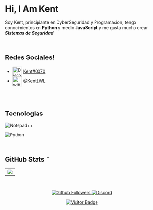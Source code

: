 # Hi, I Am Kent

Soy Kent, principiante en CyberSeguridad y Programacion, tengo conocimientos en **Python** y medio **JavaScript** y me gusta mucho crear ***Sistemas de Seguridad***

<br />

   ## Redes Sociales!
   - <img src="https://simpleicons.org/icons/discord.svg" alt="Discord" width="32" align="center">  [Kent#0070](https://discord.gg/kSXER4Bj2d)
   - <img src="https://simpleicons.org/icons/twitter.svg" alt="Twitter" width="32" align="center">  [@KentLWL](https://twitter.com/KentLWL)
   <br />
   
  
   <br />
   
   ## Tecnologias

![Notepad++](https://img.shields.io/static/v1?label=Notepad++&message=Editor%20Favorito.%20&style=for-the-badge&color=1e88e5&logo=Notepad++)

![Python](https://img.shields.io/static/v1?label=Python&message=Lenguaje%20de%20ProgramaciÃ³n%20hasta%20el%20momento%20favorito.%20&style=for-the-badge&color=F7DF1E&logo=Python)


<br />

## GitHub Stats ¨

<table>
  <tr>
    <td align="center" style="padding=0;width=50%;">
      <img align="center" style="padding=0;" src="https://github-readme-stats.vercel.app/api/?username=hashesterminal&show_icons=true&title_color=4F8CC9&text_color=9f9f9f&theme=react&hide_border=true&hide_title=true&count_private=true" />
    </td>
  </tr>
</table>

<br />



<p align="center">
  <a href="https://github.com/KentMGR">
    <img alt="Github Followers" src="https://img.shields.io/github/followers/KentMGR?logo=github&style=for-the-badge" />
  </a>
  <a href="https://discord.gg/kSXER4Bj2d">
    <img alt="Discord" src="https://img.shields.io/discord/685949311443271744?logo=Discord&style=for-the-badge" />
  </a>   
   <p align="center">
    <a href="https://github.com/KentMGR">
    <img alt="Visitor Badge" src="https://visitor-badge.laobi.icu/badge?page_id=KentMGR.KentMGR" />
  </a>
   </p>
</p>

